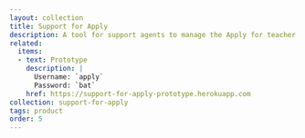 ```yaml
---
layout: collection
title: Support for Apply
description: A tool for support agents to manage the Apply for teacher training service
related:
  items:
  - text: Prototype
    description: |
      Username: `apply`
      Password: `bat`
    href: https://support-for-apply-prototype.herokuapp.com
collection: support-for-apply
tags: product
order: 5
---
```

